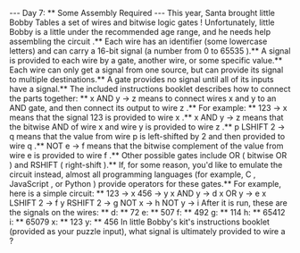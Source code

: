 --- Day 7: ** Some Assembly Required ---
This year, Santa brought little Bobby Tables a set of wires and
bitwise logic gates
!  Unfortunately, little Bobby is a little under the recommended age range, and he needs help
assembling the circuit
.**
Each wire has an identifier (some lowercase letters) and can carry a
16-bit
signal (a number from
0
to
65535
).**  A signal is provided to each wire by a gate, another wire, or some specific value.** Each wire can only get a signal from one source, but can provide its signal to multiple destinations.**  A gate provides no signal until all of its inputs have a signal.**
The included instructions booklet describes how to connect the parts together: **
x AND y -> z
means to connect wires
x
and
y
to an AND gate, and then connect its output to wire
z
.**
For example: **
123 -> x
means that the signal
123
is provided to wire
x
.**
x AND y -> z
means that the
bitwise AND
of wire
x
and wire
y
is provided to wire
z
.**
p LSHIFT 2 -> q
means that the value from wire
p
is
left-shifted
by
2
and then provided to wire
q
.**
NOT e -> f
means that the
bitwise complement
of the value from wire
e
is provided to wire
f
.**
Other possible gates include
OR
(
bitwise OR
) and
RSHIFT
(
right-shift
).**  If, for some reason, you'd like to
emulate
the circuit instead, almost all programming languages (for example,
C
,
JavaScript
, or
Python
) provide operators for these gates.**
For example, here is a simple circuit: **
123 -> x
456 -> y
x AND y -> d
x OR y -> e
x LSHIFT 2 -> f
y RSHIFT 2 -> g
NOT x -> h
NOT y -> i
After it is run, these are the signals on the wires: **
d: ** 72
e: ** 507
f: ** 492
g: ** 114
h: ** 65412
i: ** 65079
x: ** 123
y: ** 456
In little Bobby's kit's instructions booklet (provided as your puzzle input), what signal is ultimately provided to
wire
a
?